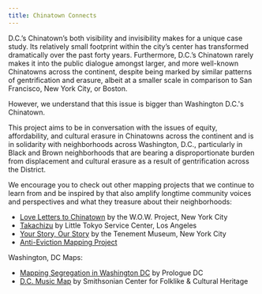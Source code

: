 ```yaml
---
title: Chinatown Connects
---
```


D.C.’s Chinatown’s both visibility and invisibility makes for a unique case study. Its relatively small footprint within the city’s center has transformed dramatically over the past forty years. Furthermore, D.C.’s Chinatown rarely makes it into the public dialogue amongst larger, and more well-known Chinatowns across the continent, despite being marked by similar patterns of gentrification and erasure, albeit at a smaller scale in comparison to San Francisco, New York City, or Boston.

However, we understand that this issue is bigger than Washington D.C.'s Chinatown.

This project aims to be in conversation with the issues of equity, affordability, and cultural erasure in Chinatowns across the continent and is in solidarity with neighborhoods across Washington, D.C., particularly in Black and Brown neighborhoods that are bearing a disproportionate burden from displacement and cultural erasure as a result of gentrification across the District.

We encourage you to check out other mapping projects that we continue to learn from and be inspired by that also amplify longtime community voices and perspectives and what they treasure about their neighborhoods:

- [Love Letters to Chinatown](https://erinreiss.github.io/wowmap/?mc_cid=8c994074bf&mc_eid=895ec35150) by the W.O.W. Project, New York City
- [Takachizu](http://www.takachizu.org/) by Little Tokyo Service Center, Los Angeles
- [Your Story, Our Story](https://yourstory.tenement.org/) by the Tenement Museum, New York City
- [Anti-Eviction Mapping Project](https://antievictionmap.com/)

Washington, DC Maps:
- [Mapping Segregation in Washington DC](https://www.mappingsegregationdc.org/) by Prologue DC
- [D.C. Music Map](https://folklife.si.edu/dc-music-map) by Smithsonian Center for Folklike & Cultural Heritage
